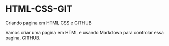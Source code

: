 # HTML-CSS-GIT
 Criando pagina em HTML CSS e GITHUB

Vamos criar uma pagina em HTML e usando Markdown para controlar essa pagina, GITHUB.
